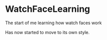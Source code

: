 # WatchFaceLearning
The start of me learning how watch faces work

Has now started to move to its own style.
